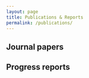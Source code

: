 ```yaml
---
layout: page
title: Publications & Reports
permalink: /publications/
---
```


## Journal papers



## Progress reports

